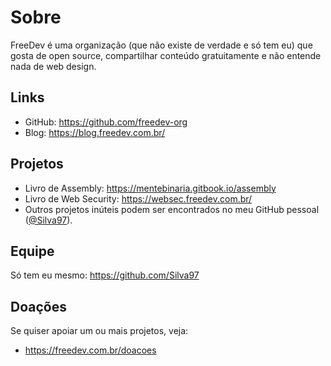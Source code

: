 # Sobre

FreeDev é uma organização (que não existe de verdade e só tem eu) que gosta de open source, compartilhar conteúdo gratuitamente e
não entende nada de web design.

## Links

- GitHub: <https://github.com/freedev-org>
- Blog: <https://blog.freedev.com.br/>

## Projetos

- Livro de Assembly: https://mentebinaria.gitbook.io/assembly
- Livro de Web Security: https://websec.freedev.com.br/
- Outros projetos inúteis podem ser encontrados no meu GitHub pessoal ([@Silva97](https://github.com/Silva97)).

## Equipe

Só tem eu mesmo: <https://github.com/Silva97>

## Doações

Se quiser apoiar um ou mais projetos, veja:

* <https://freedev.com.br/doacoes>
